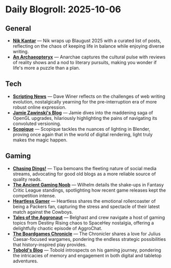 # Daily Blogroll: 2025-10-06

## General

- **[Nik Kantar](https://nkantar.com/blog/2025/10/blaugust-2025-links-part-4/)** — Nik wraps up Blaugust 2025 with a curated list of posts, reflecting on the chaos of keeping life in balance while enjoying diverse writing.
- **[An Archaeopteryx](https://anarchaeopteryx.bearblog.dev/2025-10-04-oct-week-1-digest/)** — Anarchae captures the cultural pulse with reviews of reality shows and a nod to literary pursuits, making you wonder if life's more a puzzle than a plan.
## Tech

- **[Scripting News](http://scripting.com/2025/10/05.html#a155916)** — Dave Winer reflects on the challenges of web writing evolution, nostalgically yearning for the pre-interruption era of more robust online expression.
- **[Jamie Zawinski's Blog](https://www.jwz.org/blog/2025/10/upgrading-our-way-through-opengl-1-x/)** — Jamie dives into the maddening saga of OpenGL upgrades, hilariously highlighting the pains of navigating its convoluted versioning.
- **[Scopique](https://scopique.com/2025/10/05/ah-yes-my-old-enemy-lighting/)** — Scopique tackles the nuances of lighting in Blender, proving once again that in the world of digital rendering, light truly makes the magic happen.
## Gaming

- **[Chasing Dings!](https://chasingdings.com/2025/10/05/social-media-is-a-terrible-way-to-find-blogs-to-read/)** — Tipa bemoans the fleeting nature of social media streams, advocating for good old blogs as a more reliable source of quality reads.
- **[The Ancient Gaming Noob](https://tagn.wordpress.com/2025/10/05/tagn-fantasy-critic-league-2025-week-thirty-nine-shakes-up-the-pack-again/)** — Wilhelm details the shake-ups in Fantasy Critic League standings, spotlighting how recent game releases kept the competition intense.
- **[Heartless Gamer](http://www.heartlessgamer.com/2025/09/sunday-9282025-post-packer-tie-cowboys.html)** — Heartless shares the emotional rollercoaster of being a Packers fan, capturing the stress and spectacle of their latest match against the Cowboys.
- **[Tales of the Aggronaut](https://aggronaut.com/2025/10/05/aggrochat-541-seeking-trikora/)** — Belghast and crew navigate a host of gaming topics from Destiny Rising chaos to SpaceHey nostalgia, offering a delightfully chaotic episode of AggroChat.
- **[The Boardgames Chronicle](https://theboardgameschronicle.com/2025/10/05/my-top-3-wargames-with-julius-caesar/)** — The Chronicler shares a love for Julius Caesar-focused wargames, pondering the endless strategic possibilities that history-inspired play provides.
- **[Tobold's Blog](http://tobolds.blogspot.com/2025/10/gaming-status-october-2025.html)** — Tobold introspects on his gaming journey, pondering the intricacies of memory and engagement in both digital and tabletop adventures.
